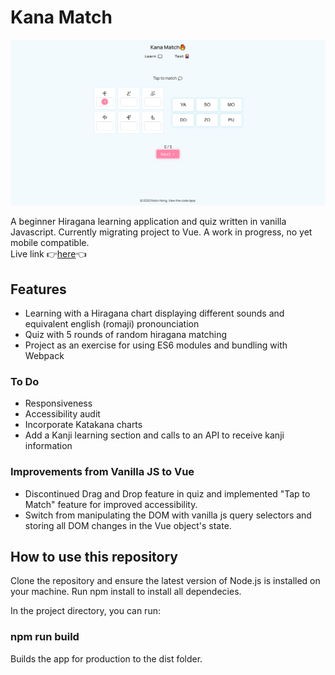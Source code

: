 # Kana Match
![Screenshot](./assets/screenshot.png) 

A beginner Hiragana learning application and quiz written in vanilla Javascript. Currently migrating project to Vue. A work in progress, no yet mobile compatible.  
Live link 👉<a href="https://robinnong.github.io/kana-match/">here</a>👈

## Features
- Learning with a Hiragana chart displaying different sounds and equivalent english (romaji) pronounciation
- Quiz with 5 rounds of random hiragana matching
- Project as an exercise for using ES6 modules and bundling with Webpack

### To Do
- Responsiveness
- Accessibility audit
- Incorporate Katakana charts
- Add a Kanji learning section and calls to an API to receive kanji information

### Improvements from Vanilla JS to Vue
- Discontinued Drag and Drop feature in quiz and implemented "Tap to Match" feature for improved accessibility. 
- Switch from manipulating the DOM with vanilla js query selectors and storing all DOM changes in the Vue object's state. 

## How to use this repository

Clone the repository and ensure the latest version of Node.js is installed on your machine.
Run npm install to install all dependecies. 

In the project directory, you can run:

### npm run build 
Builds the app for production to the dist folder.  
